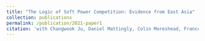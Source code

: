 ```yaml
---
title: "The Logic of Soft Power Competition: Evidence from East Asia"
collection: publications
permalink: /publication/2021-paper1
citation: 'with Changwook Ju, Daniel Mattingly, Colin Moreshead, Frances McCall Rosenbluth, and Seiki Tanaka'
---
```


